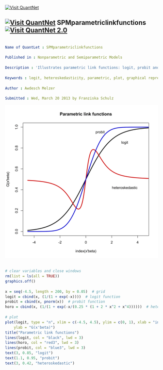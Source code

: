 
[<img src="https://github.com/QuantLet/Styleguide-and-FAQ/blob/master/pictures/banner.png" width="880" alt="Visit QuantNet">](http://quantlet.de/index.php?p=info)

## [<img src="https://github.com/QuantLet/Styleguide-and-Validation-procedure/blob/master/pictures/qloqo.png" alt="Visit QuantNet">](http://quantlet.de/) **SPMparametriclinkfunctions** [<img src="https://github.com/QuantLet/Styleguide-and-Validation-procedure/blob/master/pictures/QN2.png" width="60" alt="Visit QuantNet 2.0">](http://quantlet.de/d3/ia)

```yaml

Name of QuantLet : SPMparametriclinkfunctions

Published in : Nonparametric and Semiparametric Models

Description : 'Illustrates parametric link functions: logit, probit and heteroskedastic.'

Keywords : logit, heteroskedasticity, parametric, plot, graphical representation

Author : Awdesch Melzer

Submitted : Wed, March 20 2013 by Franziska Schulz

```

![Picture1](SPMparametriclinkfunctions-1.png)


```r

# clear variables and close windows
rm(list = ls(all = TRUE))
graphics.off()

x = seq(-4.5, length = 200, by = 0.05)  # grid
logit = cbind(x, (1/(1 + exp(-x))))  # logit function
probit = cbind(x, pnorm(x))  # probit function
horo = cbind(x, (1/(1 + exp(-x/(0.25 * (1 + 2 * x^2 + x^4))))))  # heteroskedastic

# plot
plot(logit, type = "n", xlim = c(-4.5, 4.5), ylim = c(0, 1), xlab = "index(x'beta)", 
    ylab = "G(x'beta)")
title("Parametric link functions")
lines(logit, col = "black", lwd = 3)
lines(horo, col = "red3", lwd = 3)
lines(probit, col = "blue3", lwd = 3)
text(3, 0.85, "logit")
text(1.1, 0.95, "probit")
text(3, 0.42, "heteroskedastic")
```

